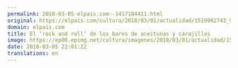 ```yaml
---
permalink: 2018-03-05-elpais.com--1417184411.html
original: https://elpais.com/cultura/2018/03/01/actualidad/1519902743_949710.html#?ref=rss&format=simple&link=link
domain: elpais.com
title: El ‘rock and roll’ de los bares de aceitunas y carajillos
image: https://ep00.epimg.net/cultura/imagenes/2018/03/01/actualidad/1519902743_949710_1520013857_rrss_normal.jpg
date: 2018-03-05 22:01:22
translations: en
---
```


